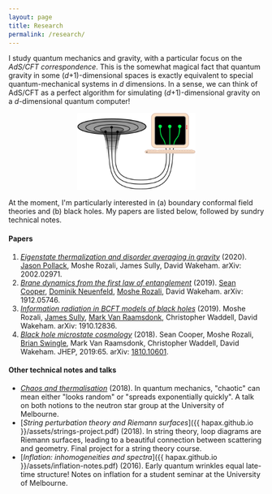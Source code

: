 ```yaml
---
layout: page
title: Research
permalink: /research/
---
```


I study quantum mechanics and gravity, with a particular focus on the
*AdS/CFT correspondence*.
This is the somewhat magical fact that quantum gravity in
some (*d*+1)-dimensional spaces is exactly equivalent to special
quantum-mechanical systems in *d* dimensions.
In a sense, we can think of AdS/CFT as a perfect algorithm for
simulating (*d*+1)-dimensional gravity on a *d*-dimensional quantum computer!

<figure>
    <div style="text-align:center"><img src ="/images/er=epr.png"
    width="55%" />
	</div>
	</figure>

At the moment, I'm particularly interested in (a) boundary conformal field
theories and (b) black holes.
My papers are listed below, followed by sundry technical notes.

#### Papers

1. [*Eigenstate thermalization and disorder averaging in gravity*](https://arxiv.org/pdf/2002.02971.pdf)
   (2020). [Jason Pollack](https://www.phas.ubc.ca/~jpollack/), Moshe
   Rozali, James Sully, David Wakeham. arXiv: 2002.02971.
2. [*Brane dynamics from the first law of entanglement*](https://arxiv.org/pdf/1912.05746.pdf)
  (2019). [Sean Cooper](https://seancooper.info/),
  [Dominik Neuenfeld](http://inspirehep.net/search?ln=en&ln=en&p=Dominik+Neuenfeld&of=hb&action_search=Search&sf=&so=d&rm=&rg=25&sc=0),
  [Moshe Rozali](https://www.phas.ubc.ca/~rozali/), David
  Wakeham. arXiv: 1912.05746.
3. [*Information radiation in BCFT models of black holes*](https://arxiv.org/pdf/1910.12836.pdf)
  (2019). Moshe Rozali,
  [James Sully](http://inspirehep.net/search?p=author%3AJ.Sully.1%20AND%20collection%3Aciteable),
  [Mark Van Raamsdonk](https://www.phas.ubc.ca/~mav/vanraamsdonk.html),
  Christopher Waddell, David Wakeham. arXiv: 1910.12836.
4. [*Black hole microstate cosmology*](https://link.springer.com/content/pdf/10.1007%2FJHEP07%282019%29065.pdf)
  (2018). Sean Cooper,
  Moshe Rozali,
  [Brian Swingle](https://sites.google.com/site/physicsmonkey/),
 Mark Van Raamsdonk,
  Christopher Waddell, David Wakeham. JHEP, 2019:65. arXiv:
  [1810.10601](https://arxiv.org/abs/1810.10601).

#### Other technical notes and talks
- [*Chaos and thermalisation*](assets/chaos.pdf) (2018). In quantum
  mechanics, "chaotic" can mean either "looks random" or "spreads exponentially
  quickly". A talk on both notions to the neutron star
  group at the University of Melbourne.
- [*String perturbation theory and Riemann surfaces*]({{
hapax.github.io }}/assets/strings-project.pdf) (2018). In string
theory, loop diagrams are Riemann surfaces, leading to a beautiful
connection between scattering and geometry. Final project for a string
theory course.
- [*Inflation: inhomogeneities and spectra*]({{ hapax.github.io
  }}/assets/inflation-notes.pdf) (2016). Early quantum wrinkles equal
  late-time structure! Notes on inflation for a student seminar at the University of Melbourne.
